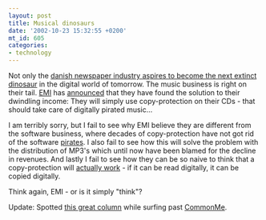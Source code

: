 ```yaml
---
layout: post
title: Musical dinosaurs
date: '2002-10-23 15:32:55 +0200'
mt_id: 605
categories:
- technology
---
```

Not only the <a href="/journal/archives/000033.asp">danish newspaper industry aspires to become the next extinct dinosaur</a> in the digital world of tomorrow. The music business is right on their tail. <a href="http://www.emi-medley.dk/">EMI</a> has <a href="http://www.computerworld.dk/default.asp?Mode=2&ArticleID=16637">announced</a> that they have found the solution to their dwindling income: They will simply use copy-protection on their CDs - that should take care of digitally pirated music...

I am terribly sorry, but I fail to see why EMI believe they are different from the software business, where decades of copy-protection have not got rid of the software <a href="http://images.google.com/images?hl=en&lr=&ie=UTF-8&oe=UTF-8&q=software+pirates">pirates</a>. I also fail to see how this will solve the problem with the distribution of MP3's which until now have been blamed for the decline in revenues. And lastly I fail to see how they can be so naive to think that a copy-protection will <a href="http://www.pcwelt.de/ratgeber/hardware/17678/6.html">actually work</a> - if it can be read digitally, it can be copied digitally.

Think again, EMI - or is it simply "think"?

Update: Spotted <a href="http://www.globetechnology.com/servlet/ArticleNews/einsider/RTGAM/20021009/gtjackoct9/einsider//">this great column</a> while surfing past <a href="http://www.commonme.org">CommonMe</a>.
